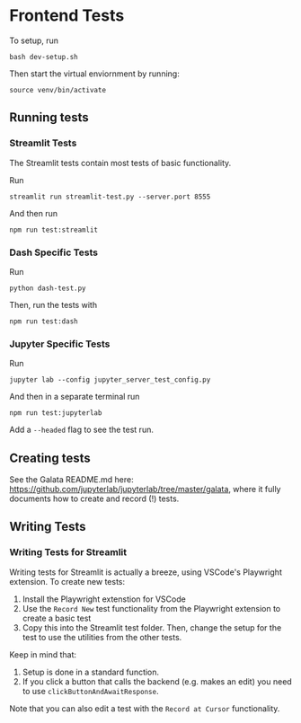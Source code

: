 # Frontend Tests

To setup, run
```
bash dev-setup.sh
```

Then start the virtual enviornment by running:
```
source venv/bin/activate
```
## Running tests

### Streamlit Tests

The Streamlit tests contain most tests of basic functionality. 

Run
```
streamlit run streamlit-test.py --server.port 8555
```

And then run
```
npm run test:streamlit
```

### Dash Specific Tests

Run
```
python dash-test.py
```

Then, run the tests with
```
npm run test:dash
```

### Jupyter Specific Tests

Run 
```
jupyter lab --config jupyter_server_test_config.py
```

And then in a separate terminal run 
```
npm run test:jupyterlab
```

Add a `--headed` flag to see the test run.

## Creating tests

See the Galata README.md here: https://github.com/jupyterlab/jupyterlab/tree/master/galata, where it fully documents how to create and record (!) tests.

## Writing Tests

### Writing Tests for Streamlit

Writing tests for Streamlit is actually a breeze, using VSCode's Playwright extension. To create new tests:

1. Install the Playwright extenstion for VSCode
2. Use the `Record New` test functionality from the Playwright extension to create a basic test
3. Copy this into the Streamlit test folder. Then, change the setup for the test to use the utilities from the other tests. 

Keep in mind that:
1. Setup is done in a standard function.
2. If you click a button that calls the backend (e.g. makes an edit) you need to use `clickButtonAndAwaitResponse`.

Note that you can also edit a test with the `Record at Cursor` functionality.
